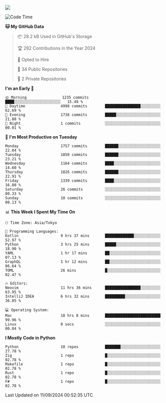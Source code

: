![](https://komarev.com/ghpvc/?username=kitagawa-hr)

<!--START_SECTION:waka-->
![Code Time](http://img.shields.io/badge/Code%20Time-1%2C047%20hrs%202%20mins-blue)

**🐱 My GitHub Data** 

> 📦 28.2 kB Used in GitHub's Storage 
 > 
> 🏆 292 Contributions in the Year 2024
 > 
> 💼 Opted to Hire
 > 
> 📜 34 Public Repositories 
 > 
> 🔑 2 Private Repositories 
 > 
**I'm an Early 🐤** 

```text
🌞 Morning                1235 commits        ████░░░░░░░░░░░░░░░░░░░░░   15.49 % 
🌆 Daytime                4998 commits        ████████████████░░░░░░░░░   62.69 % 
🌃 Evening                1738 commits        █████░░░░░░░░░░░░░░░░░░░░   21.80 % 
🌙 Night                  1 commits           ░░░░░░░░░░░░░░░░░░░░░░░░░   00.01 % 
```
📅 **I'm Most Productive on Tuesday** 

```text
Monday                   1757 commits        ██████░░░░░░░░░░░░░░░░░░░   22.04 % 
Tuesday                  1850 commits        ██████░░░░░░░░░░░░░░░░░░░   23.21 % 
Wednesday                1164 commits        ████░░░░░░░░░░░░░░░░░░░░░   14.60 % 
Thursday                 1826 commits        ██████░░░░░░░░░░░░░░░░░░░   22.91 % 
Friday                   1339 commits        ████░░░░░░░░░░░░░░░░░░░░░   16.80 % 
Saturday                 26 commits          ░░░░░░░░░░░░░░░░░░░░░░░░░   00.33 % 
Sunday                   10 commits          ░░░░░░░░░░░░░░░░░░░░░░░░░   00.13 % 
```


📊 **This Week I Spent My Time On** 

```text
🕑︎ Time Zone: Asia/Tokyo

💬 Programming Languages: 
Kotlin                   9 hrs 37 mins       █████████████░░░░░░░░░░░░   52.97 % 
Python                   3 hrs 25 mins       █████░░░░░░░░░░░░░░░░░░░░   18.90 % 
YAML                     1 hr 17 mins        ██░░░░░░░░░░░░░░░░░░░░░░░   07.13 % 
GraphQL                  1 hr 12 mins        ██░░░░░░░░░░░░░░░░░░░░░░░   06.64 % 
TOML                     26 mins             █░░░░░░░░░░░░░░░░░░░░░░░░   02.47 % 

🔥 Editors: 
Neovim                   11 hrs 36 mins      ████████████████░░░░░░░░░   63.95 % 
IntelliJ IDEA            6 hrs 32 mins       █████████░░░░░░░░░░░░░░░░   36.05 % 

💻 Operating System: 
Mac                      18 hrs 8 mins       █████████████████████████   99.96 % 
Linux                    0 secs              ░░░░░░░░░░░░░░░░░░░░░░░░░   00.04 % 
```

**I Mostly Code in Python** 

```text
Python                   10 repos            ███████░░░░░░░░░░░░░░░░░░   27.78 % 
Zig                      1 repo              █░░░░░░░░░░░░░░░░░░░░░░░░   02.78 % 
Makefile                 1 repo              █░░░░░░░░░░░░░░░░░░░░░░░░   02.78 % 
Rust                     1 repo              █░░░░░░░░░░░░░░░░░░░░░░░░   02.78 % 
F#                       1 repo              █░░░░░░░░░░░░░░░░░░░░░░░░   02.78 % 
```




 Last Updated on 11/09/2024 00:52:35 UTC
<!--END_SECTION:waka-->
